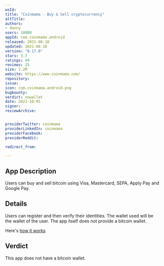 ```yaml
---
wsId: 
title: "Coinmama - Buy & Sell cryptocurrency"
altTitle: 
authors:
- danny
users: 10000
appId: com.coinmama.android
released: 2021-08-10
updated: 2021-08-10
version: "0.17.0"
stars: 3.7
ratings: 49
reviews: 25
size: 2.2M
website: https://www.coinmama.com/
repository: 
issue: 
icon: com.coinmama.android.png
bugbounty: 
verdict: nowallet
date: 2021-10-05
signer: 
reviewArchive:


providerTwitter: coinmama
providerLinkedIn: coinmama
providerFacebook: 
providerReddit: 

redirect_from:

---
```



## App Description

Users can buy and sell bitcoin using Visa, Mastercard, SEPA, Apply Pay and Google Pay.

## Details

Users can register and then verify their identities. The wallet used will be the wallet of the user. The app itself does not provide a bitcoin wallet.

Here's [how it works](https://www.coinmama.com/how-does-it-work)

## Verdict

This app does not have a bitcoin wallet.

